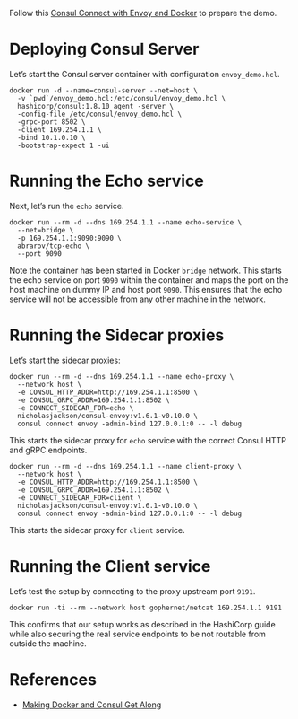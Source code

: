 
Follow this [Consul Connect with Envoy and Docker](https://xsreality.medium.com/consul-connect-with-envoy-and-docker-dc0cf53b8c1a) to prepare the demo.

# Deploying Consul Server

Let’s start the Consul server container with configuration `envoy_demo.hcl`.

```console
docker run -d --name=consul-server --net=host \
  -v `pwd`/envoy_demo.hcl:/etc/consul/envoy_demo.hcl \
  hashicorp/consul:1.8.10 agent -server \
  -config-file /etc/consul/envoy_demo.hcl \
  -grpc-port 8502 \
  -client 169.254.1.1 \
  -bind 10.1.0.10 \
  -bootstrap-expect 1 -ui
```

# Running the Echo service

Next, let’s run the `echo` service.

```console
docker run --rm -d --dns 169.254.1.1 --name echo-service \
  --net=bridge \
  -p 169.254.1.1:9090:9090 \
  abrarov/tcp-echo \
  --port 9090
```

Note the container has been started in Docker `bridge` network. This starts the echo service on port `9090` within the container and maps the port on the host machine on dummy IP and host port `9090`. This ensures that the echo service will not be accessible from any other machine in the network.

# Running the Sidecar proxies

Let’s start the sidecar proxies:

```console
docker run --rm -d --dns 169.254.1.1 --name echo-proxy \
  --network host \
  -e CONSUL_HTTP_ADDR=http://169.254.1.1:8500 \
  -e CONSUL_GRPC_ADDR=169.254.1.1:8502 \
  -e CONNECT_SIDECAR_FOR=echo \
  nicholasjackson/consul-envoy:v1.6.1-v0.10.0 \
  consul connect envoy -admin-bind 127.0.0.1:0 -- -l debug
```

This starts the sidecar proxy for `echo` service with the correct Consul HTTP and gRPC endpoints.

```console
docker run --rm -d --dns 169.254.1.1 --name client-proxy \
  --network host \
  -e CONSUL_HTTP_ADDR=http://169.254.1.1:8500 \
  -e CONSUL_GRPC_ADDR=169.254.1.1:8502 \
  -e CONNECT_SIDECAR_FOR=client \
  nicholasjackson/consul-envoy:v1.6.1-v0.10.0 \
  consul connect envoy -admin-bind 127.0.0.1:0 -- -l debug
```

This starts the sidecar proxy for `client` service.

# Running the Client service

Let’s test the setup by connecting to the proxy upstream port `9191`.

```console
docker run -ti --rm --network host gophernet/netcat 169.254.1.1 9191
```

This confirms that our setup works as described in the HashiCorp guide while also securing the real service endpoints to be not routable from outside the machine.

# References

* [Making Docker and Consul Get Along](https://medium.com/zendesk-engineering/making-docker-and-consul-get-along-5fceda1d52b9)